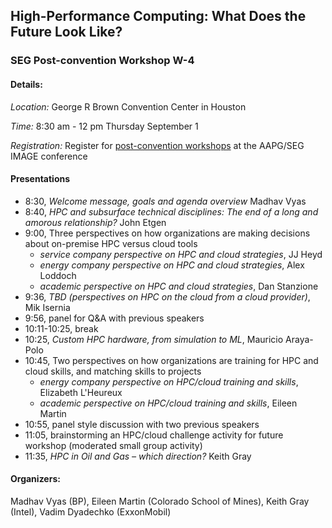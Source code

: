 ## High-Performance Computing: What Does the Future Look Like? 
### SEG Post-convention Workshop W-4

#### Details:
*Location:* George R Brown Convention Center in Houston

*Time:* 8:30 am - 12 pm Thursday September 1

*Registration:* Register for [post-convention workshops](https://www.imageevent.org/workshops) at the AAPG/SEG IMAGE conference


#### Presentations
* 8:30, _Welcome message, goals and agenda overview_	Madhav Vyas
* 8:40, _HPC and subsurface technical disciplines: The end of a long and amorous relationship?_	John Etgen
* 9:00, Three perspectives on how organizations are making decisions about on-premise HPC versus cloud tools	
  * _service company perspective on HPC and cloud strategies_,	JJ Heyd
  * _energy company perspective on HPC and cloud strategies_,	Alex Loddoch
  * _academic perspective on HPC and cloud strategies_,	Dan Stanzione
* 9:36, _TBD (perspectives on HPC on the cloud from a cloud provider)_,	Mik Isernia
* 9:56, panel for Q&A with previous speakers
* 10:11-10:25, break	
* 10:25, _Custom HPC hardware, from simulation to ML_,	Mauricio Araya-Polo
* 10:45, Two perspectives on how organizations are training for HPC and cloud skills, and matching skills to projects	
  * _energy company perspective on HPC/cloud training and skills_,	Elizabeth L'Heureux
  * _academic perspective on HPC/cloud training and skills_,	Eileen Martin
* 10:55, panel style discussion with two previous speakers	
* 11:05, brainstorming an HPC/cloud challenge activity for future workshop (moderated small group activity)
* 11:35, _HPC in Oil and Gas – which direction?_	Keith Gray


#### Organizers: 
Madhav Vyas (BP), Eileen Martin (Colorado School of Mines), Keith Gray (Intel), Vadim Dyadechko (ExxonMobil)


